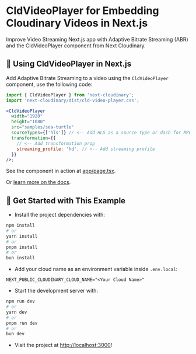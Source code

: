 # CldVideoPlayer for Embedding Cloudinary Videos in Next.js

Improve Video Streaming Next.js app with Adaptive Bitrate Streaming (ABR) and the CldVideoPlayer component from Next Cloudinary.

## 🧰 Using CldVideoPlayer in Next.js

Add Adaptive Bitrate Streaming to a video using the `CldVideoPlayer` component, use the following code:

```jsx
import { CldVideoPlayer } from 'next-cloudinary';
import 'next-cloudinary/dist/cld-video-player.css';

<CldVideoPlayer
  width="1920"
  height="1080"
  src="samples/sea-turtle"
  sourceTypes={['hls']} // <-- Add HLS as a source type or dash for MPEG-DASH
  transformation={{
    // <-- Add transformation prop
    streaming_profile: 'hd', // <-- Add streaming profile
  }}
/>;
```

See the component in action at [app/page.tsx](app/page.tsx).

Or [learn more on the docs](https://next.cloudinary.dev/cldvideoplayer/examples#adaptive-streaming).

## 🚀 Get Started with This Example

- Install the project dependencies with:

```bash
npm install
# or
yarn install
# or
pnpm install
# or
bun install
```

- Add your cloud name as an environment variable inside `.env.local`:

```
NEXT_PUBLIC_CLOUDINARY_CLOUD_NAME="<Your Cloud Name>"
```

- Start the development server with:

```bash
npm run dev
# or
yarn dev
# or
pnpm run dev
# or
bun dev
```

- Visit the project at <http://localhost:3000>!
